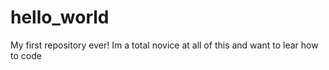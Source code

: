 # hello_world
My first repository ever!
Im a total novice at all of this and want to lear how to code
